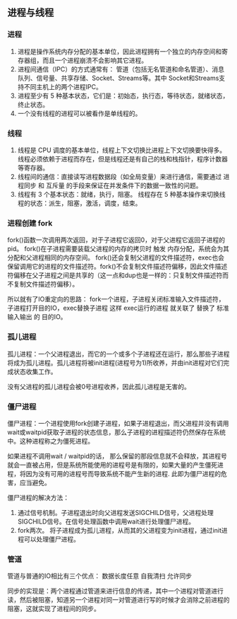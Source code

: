 ## 进程与线程

### 进程
1. 进程是操作系统内存分配的基本单位，因此进程拥有一个独立的内存空间和寄存器组，而且一个进程崩溃不会影响其它进程。
2. 进程间通信（IPC）的方式通常有： 管道（包括无名管道和命名管道）、消息队列、信号量、共享存储、Socket、Streams等。其中 Socket和Streams支持不同主机上的两个进程IPC。
3. 进程至少有 5 种基本状态，它们是：初始态，执行态，等待状态，就绪状态，终止状态。
4. 一个没有线程的进程可以被看作是单线程的。


### 线程
1. 线程是 CPU 调度的基本单位，线程上下文切换比进程上下文切换要快得多。线程必须依赖于进程而存在，但是线程还是有自己的栈和栈指针，程序计数器等寄存器。
2. 线程间的通信：直接读写进程数据段（如全局变量）来进行通信，需要通过 进程同步 和 互斥量 的手段来保证在并发条件下的数据一致性的问题。
3. 线程有 3 个基本状态：就绪，执行，阻塞。 线程存在 5 种基本操作来切换线程的状态：派生，阻塞，激活，调度，结束。



### 进程创建 fork

fork()函数一次调用两次返回，对于子进程它返回0，对于父进程它返回子进程的pid。
fork()在子进程需要装载父进程的内存的拷贝时 触发 内存分配，系统会为其分配和父进程相同的内存空间。
fork()还会复制父进程的文件描述符，exec也会保留调用它的进程的文件描述符。fork()不会复制文件描述符偏移，因此文件描述符偏移在父子进程之间是共享的（这一点和dup也是一样的：只复制文件描述符而不复制文件描述符偏移）。

所以就有了IO重定向的思路： fork一个进程，子进程关闭标准输入文件描述符，子进程打开目的IO，exec替换子进程 这样 exec运行的进程 就关联了 替换了 标准输入输出 的 目的IO。


### 孤儿进程
孤儿进程：一个父进程退出，而它的一个或多个子进程还在运行，那么那些子进程将成为孤儿进程。孤儿进程将被init进程(进程号为1)所收养，并由init进程对它们完成状态收集工作。

没有父进程的孤儿进程会被0号进程收养，因此孤儿进程是无害的。

### 僵尸进程
僵尸进程：一个进程使用fork创建子进程，如果子进程退出，而父进程并没有调用wait或waitpid获取子进程的状态信息，那么子进程的进程描述符仍然保存在系统中。这种进程称之为僵死进程。

如果进程不调用wait / waitpid的话， 那么保留的那段信息就不会释放，其进程号就会一直被占用，但是系统所能使用的进程号是有限的，如果大量的产生僵死进程，将因为没有可用的进程号而导致系统不能产生新的进程. 此即为僵尸进程的危害，应当避免。

僵尸进程的解决方法：
  1. 通过信号机制。子进程退出时向父进程发送SIGCHILD信号，父进程处理SIGCHILD信号。在信号处理函数中调用wait进行处理僵尸进程。
  2. fork两次。 将子进程成为孤儿进程，从而其的父进程变为init进程，通过init进程可以处理僵尸进程。

### 管道
管道与普通的IO相比有三个优点： 数据长度任意 自我清扫 允许同步

同步的实现是：两个进程通过管道来进行信息的传递，其中一个进程对管道进行读，然后被阻塞，知道另一个进程对同一对管道进行写的时候才会消除之前进程的阻塞，这就实现了进程间的同步。








